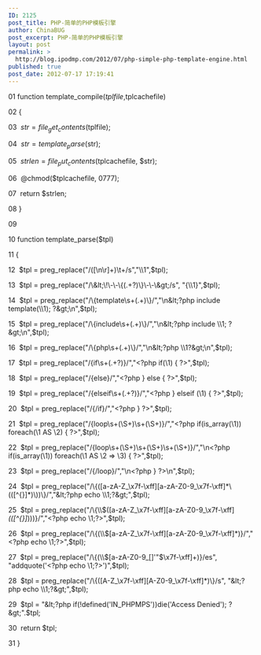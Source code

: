 ```yaml
---
ID: 2125
post_title: PHP-简单的PHP模板引擎
author: ChinaBUG
post_excerpt: PHP-简单的PHP模板引擎
layout: post
permalink: >
  http://blog.ipodmp.com/2012/07/php-simple-php-template-engine.html
published: true
post_date: 2012-07-17 17:19:41
---
```

01 function template_compile($tplfile,$tplcachefile)

02 {

03  $str = file_get_contents($tplfile);

04  $str = template_parse($str);

05  $strlen = file_put_contents($tplcachefile, $str);

06  @chmod($tplcachefile, 0777);

07  return $strlen;

08 }

09

10 function template_parse($tpl)

11 {

12  $tpl = preg_replace("/([\n\r]+)\t+/s","\\1",$tpl);

13  $tpl = preg_replace("/\&lt;\!\-\-\{(.+?)\}\-\-\&gt;/s", "{\\1}",$tpl);

14  $tpl = preg_replace("/\{template\s+(.+)\}/","\n&lt;?php include template(\\1); ?&gt;\n",$tpl);

15  $tpl = preg_replace("/\{include\s+(.+)\}/","\n&lt;?php include \\1; ?&gt;\n",$tpl);

16  $tpl = preg_replace("/\{php\s+(.+)\}/","\n&lt;?php \\1?&gt;\n",$tpl);

17  $tpl = preg_replace("/\{if\s+(.+?)\}/","&lt;?php if(\\1) { ?&gt;",$tpl);

18  $tpl = preg_replace("/\{else\}/","&lt;?php } else { ?&gt;",$tpl);

19  $tpl = preg_replace("/\{elseif\s+(.+?)\}/","&lt;?php } elseif (\\1) { ?&gt;",$tpl);

20  $tpl = preg_replace("/\{\/if\}/","&lt;?php } ?&gt;",$tpl);

21  $tpl = preg_replace("/\{loop\s+(\S+)\s+(\S+)\}/","&lt;?php if(is_array(\\1)) foreach(\\1 AS \\2) { ?&gt;",$tpl);

22  $tpl = preg_replace("/\{loop\s+(\S+)\s+(\S+)\s+(\S+)\}/","\n&lt;?php if(is_array(\\1)) foreach(\\1 AS \\2 =&gt; \\3) { ?&gt;",$tpl);

23  $tpl = preg_replace("/\{\/loop\}/","\n&lt;?php } ?&gt;\n",$tpl);

24  $tpl = preg_replace("/\{([a-zA-Z_\x7f-\xff][a-zA-Z0-9_\x7f-\xff]*\(([^{}]*)\))\}/","&lt;?php echo \\1;?&gt;",$tpl);

25  $tpl = preg_replace("/\{\\$([a-zA-Z_\x7f-\xff][a-zA-Z0-9_\x7f-\xff]*\(([^{}]*)\))\}/","&lt;?php echo \\1;?&gt;",$tpl);

26  $tpl = preg_replace("/\{(\\$[a-zA-Z_\x7f-\xff][a-zA-Z0-9_\x7f-\xff]*)\}/","&lt;?php echo \\1;?&gt;",$tpl);

27  $tpl = preg_replace("/\{(\\$[a-zA-Z0-9_\[\]\'\"\$\x7f-\xff]+)\}/es", "addquote('&lt;?php echo \\1;?&gt;')",$tpl);

28  $tpl = preg_replace("/\{([A-Z_\x7f-\xff][A-Z0-9_\x7f-\xff]*)\}/s", "&lt;?php echo \\1;?&gt;",$tpl);

29  $tpl = "&lt;?php if(!defined('IN_PHPMPS'))die('Access Denied'); ?&gt;".$tpl;

30  return $tpl;

31 }